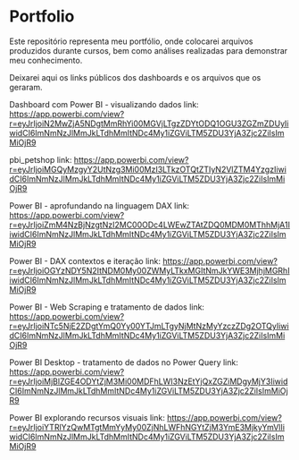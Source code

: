 # Portfolio
Este repositório representa meu portfólio, onde colocarei arquivos produzidos durante cursos, bem como análises realizadas para demonstrar meu conhecimento.

Deixarei aqui os links públicos dos dashboards e os arquivos que os geraram.

Dashboard com Power BI - visualizando dados link: https://app.powerbi.com/view?r=eyJrIjoiN2MwZjA5NDgtMmRhYi00MGVjLTgzZDYtODQ1OGU3ZGZmZDUyIiwidCI6ImNmNzJlMmJkLTdhMmItNDc4My1iZGViLTM5ZDU3YjA3Zjc2ZiIsImMiOjR9

pbi_petshop link: https://app.powerbi.com/view?r=eyJrIjoiMGQyMzgyY2UtNzg3Mi00MzI3LTkzOTQtZTIyN2VlZTM4YzgzIiwidCI6ImNmNzJlMmJkLTdhMmItNDc4My1iZGViLTM5ZDU3YjA3Zjc2ZiIsImMiOjR9

Power BI - aprofundando na linguagem DAX link: https://app.powerbi.com/view?r=eyJrIjoiZmM4NzBjNzgtNzI2MC00ODc4LWEwZTAtZDQ0MDM0MThhMjA1IiwidCI6ImNmNzJlMmJkLTdhMmItNDc4My1iZGViLTM5ZDU3YjA3Zjc2ZiIsImMiOjR9

Power BI - DAX contextos e iteração link: https://app.powerbi.com/view?r=eyJrIjoiOGYzNDY5N2ItNDM0My00ZWMyLTkxMGItNmJkYWE3MjhjMGRhIiwidCI6ImNmNzJlMmJkLTdhMmItNDc4My1iZGViLTM5ZDU3YjA3Zjc2ZiIsImMiOjR9

Power BI - Web Scraping e tratamento de dados link: https://app.powerbi.com/view?r=eyJrIjoiNTc5NjE2ZDgtYmQ0Yy00YTJmLTgyNjMtNzMyYzczZDg2OTQyIiwidCI6ImNmNzJlMmJkLTdhMmItNDc4My1iZGViLTM5ZDU3YjA3Zjc2ZiIsImMiOjR9 

Power BI Desktop - tratamento de dados no Power Query link: https://app.powerbi.com/view?r=eyJrIjoiMjBlZGE4ODYtZjM3Mi00MDFhLWI3NzEtYjQxZGZiMDgyMjY3IiwidCI6ImNmNzJlMmJkLTdhMmItNDc4My1iZGViLTM5ZDU3YjA3Zjc2ZiIsImMiOjR9

Power BI explorando recursos visuais link: https://app.powerbi.com/view?r=eyJrIjoiYTRlYzQwMTgtMmYyMy00ZjNhLWFhNGYtZjM3YmE3MjkyYmVlIiwidCI6ImNmNzJlMmJkLTdhMmItNDc4My1iZGViLTM5ZDU3YjA3Zjc2ZiIsImMiOjR9

